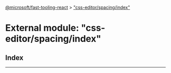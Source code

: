 [@microsoft/fast-tooling-react](../README.md) > ["css-editor/spacing/index"](../modules/_css_editor_spacing_index_.md)

# External module: "css-editor/spacing/index"

## Index

---

